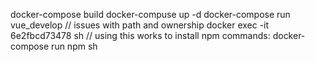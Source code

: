 docker-compose build
docker-compuse up -d
docker-compose run vue_develop // issues with path and ownership
docker exec -it 6e2fbcd73478 sh // using this works to install
npm commands:
docker-compose run npm sh
